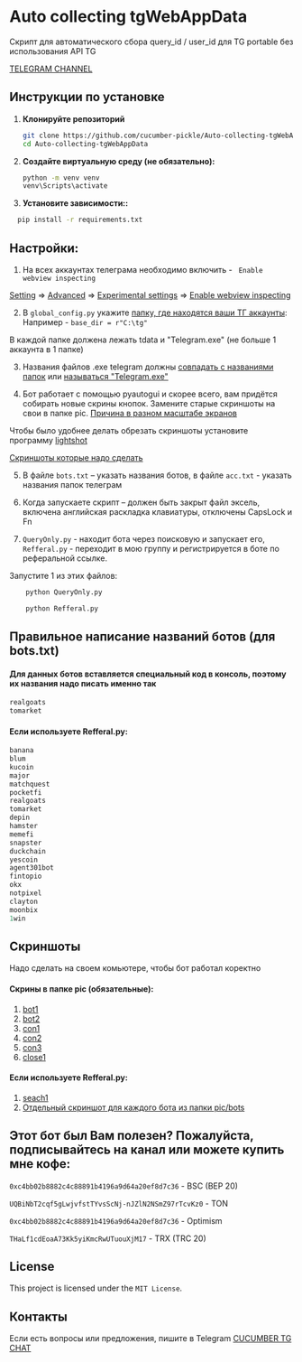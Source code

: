 
# Auto collecting tgWebAppData
Скрипт для автоматического сбора query_id / user_id для TG portable без использования API TG

[TELEGRAM CHANNEL](https://t.me/cucumber_scripts)

## Инструкции по установке

1. **Клонируйте репозиторий**

   ```bash
   git clone https://github.com/cucumber-pickle/Auto-collecting-tgWebAppData.git
   cd Auto-collecting-tgWebAppData
   ```

2. **Создайте виртуальную среду (не обязательно):**

    ```bash
    python -m venv venv
    venv\Scripts\activate
    ```

   
3. **Установите зависимости::**


  ```bash
    pip install -r requirements.txt
  ```

## Настройки:

1. На всех аккаунтах телеграма необходимо включить - ``` Enable webview inspecting``` 

[Setting](https://github.com/user-attachments/assets/df6954e1-ca3f-4ce3-875a-ce60946eb600) => 
[Advanced](https://github.com/user-attachments/assets/f078210b-259c-4624-8edc-2d4f5b0c64a1) => 
[Experimental settings](https://github.com/user-attachments/assets/8f332751-53b3-47f8-83b7-c2ecb6e66f9e) => 
[Enable webview inspecting](https://github.com/user-attachments/assets/61f3886b-41ce-40c3-aacc-e4dcaabb3452)

2. В ```global_config.py``` укажите [папку, где находятся ваши ТГ аккаунты](https://github.com/user-attachments/assets/23dd772b-3b3f-4ddd-829f-27aa35f638aa):
Например - ```base_dir = r"C:\tg"```

В каждой папке должена лежать tdata и "Telegram.exe" (не больше 1 аккаунта в 1 папке)

3. Названия файлов .exe telegram должны [совпадать с названиями папок](https://github.com/user-attachments/assets/6d7270ef-767d-4806-8a80-95c8d95a9a94) 
или [называться "Telegram.exe"](https://github.com/user-attachments/assets/e0f9e5a0-5670-4c4b-9068-26efb93a1276)

4. Бот работает с помощью pyautogui и скорее всего, вам придётся собирать новые скрины кнопок.
Замените старые скриншоты на свои в папке pic. 
[Причина в разном масштабе экранов](https://stackoverflow.com/questions/45302681/running-pyautogui-on-a-different-computer-with-different-resolution)

Чтобы было удобнее делать обрезать скриншоты установите программу [lightshot](https://app.prntscr.com/en/)

[Скриншоты которые надо сделать](#cкриншоты)

5. В файле ```bots.txt``` – указать названия ботов, в файле ```acc.txt``` - указать названия папок телеграм

6. Когда запускаете скрипт – должен быть закрыт файл эксель, включена английская раскладка клавиатуры, отключены CapsLock и Fn

7. ```QueryOnly.py``` - находит бота через поисковую и запускает его, 
```Refferal.py``` - переходит в мою группу и регистрируется в боте по реферальной ссылке.

Запустите 1 из этих файлов:

```bash
    python QueryOnly.py
```

```bash
    python Refferal.py
```

## Правильное написание названий ботов (для bots.txt)

#### Для данных ботов вставляется специальный код в консоль, поэтому их названия надо писать именно так

```ruby
realgoats
tomarket
```

#### Если используете Refferal.py:

```ruby
banana
blum
kucoin
major
matchquest
pocketfi
realgoats
tomarket
depin
hamster
memefi
snapster
duckchain
yescoin
agent301bot
fintopio
okx
notpixel
clayton
moonbix
1win
```

## Cкриншоты

Надо сделать на своем комьютере, чтобы бот работал коректно

#### Скрины в папке pic (обязательные):
1. [bot1](https://github.com/user-attachments/assets/a0b2f292-c6ac-45b6-8611-6898773f216d)
2. [bot2](https://github.com/user-attachments/assets/b72a7919-f551-4424-9d9c-f58b13182079)
3. [con1](https://github.com/user-attachments/assets/97465774-f33e-4b6e-9354-b22b21a7597f)
4. [con2](https://github.com/user-attachments/assets/212c4a02-2014-4bd9-bbcf-dad921e7b1b8)
5. [con3](https://github.com/user-attachments/assets/e2632afd-325a-48f0-93e4-645a596ef734)
6. [close1](https://github.com/user-attachments/assets/9a7ab3b9-11ec-4ec9-9f2c-f0b60c3cff6f)

#### Если используете Refferal.py:
1. [seach1](https://github.com/user-attachments/assets/1ec351d0-0b5b-414f-a5b2-0bfc5f0fed48)
2. [Отдельный скриншот для каждого бота из папки pic/bots](https://github.com/user-attachments/assets/30c1c78f-dd89-46e4-b369-3917d2af71d6)


## Этот бот был Вам полезен? Пожалуйста, подписывайтесь на канал или можете купить мне кофе: 
``` 0xc4bb02b8882c4c88891b4196a9d64a20ef8d7c36 ``` - BSC (BEP 20)

``` UQBiNbT2cqf5gLwjvfstTYvsScNj-nJZlN2NSmZ97rTcvKz0 ``` - TON

``` 0xc4bb02b8882c4c88891b4196a9d64a20ef8d7c36 ``` - Optimism

``` THaLf1cdEoaA73Kk5yiKmcRwUTuouXjM17 ``` - TRX (TRC 20)

## License
This project is licensed under the `MIT License`.

## Контакты
Если есть вопросы или предложения, пишите в Telegram  [CUCUMBER TG CHAT](https://t.me/cucumber_scripts_chat)